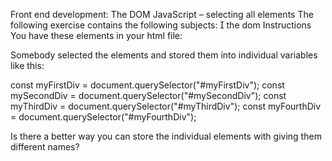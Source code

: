 Front end development:
The DOM
JavaScript – selecting all elements
The following exercise contains the following subjects:
 the dom
Instructions
You have these elements in your html file:

<div id="myFirstDiv"></div>
<div id="mySecondDiv"></div>
<div id="myThridDiv"></div>
<div id="myFourthDiv"></div>
Somebody selected the elements and stored them into
individual variables like this:

const myFirstDiv = document.querySelector("#myFirstDiv");
const mySecondDiv = document.querySelector("#mySecondDiv");
const myThirdDiv = document.querySelector("#myThirdDiv");
const myFourthDiv = document.querySelector("#myFourthDiv");

Is there a better way you can store the individual elements
with giving them different names?
